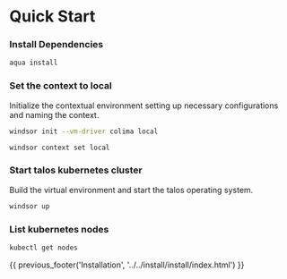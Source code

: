 # Quick Start

### Install Dependencies

```bash
aqua install
```

### Set the context to local

Initialize the contextual environment setting up necessary configurations and naming the context.

```sh
windsor init --vm-driver colima local
```
```sh
windsor context set local
```

### Start talos kubernetes cluster

Build the virtual environment and start the talos operating system.

```sh
windsor up
```

### List kubernetes nodes

```sh
kubectl get nodes
```

<div>
{{ previous_footer('Installation', '../../install/install/index.html') }}
</div>

<script>
  document.getElementById('previousButton').addEventListener('click', function() {
    window.location.href = '../../install/install/index.html'; 
  });
</script>
